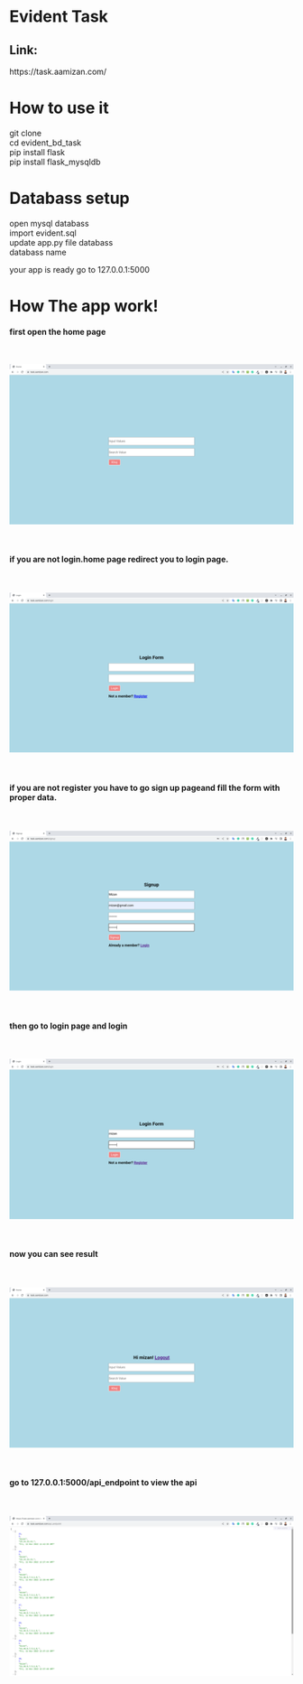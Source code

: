 # Evident Task
<h2>Link:</h2>https://task.aamizan.com/

<h1>How to use it</h1> 
git clone 
</br>
cd evident_bd_task
</br>
pip install flask
</br>
pip install flask_mysqldb
</br>

<h1>Databass setup</h1>
open mysql databass
</br>
import evident.sql
</br>
update app.py file databass
</br>
databass name

your app is ready 
go to 127.0.0.1:5000


<h1>How The app work!</h1>

<h4>first open the home page</h4>
</br>

![image one](img/img1.png)

</br>
<h4>if you are not login.home page redirect you to login page.<h4>
</br>
  
![image two](img/img2.png)
  
</br>
<h4>if you are not register you have to go sign up pageand fill the form with proper data.<h4>
</br>
  
![image three](img/img3.png)
  
</br>
<h4>then go to login page and login <h4>
</br>
  
![image four](img/img4.png)
  
</br>
<h4>now you can see result<h4>
</br>
  
![image five](img/img5.png)
  
</br>
<h4>go to 127.0.0.1:5000/api_endpoint to view the api<h4>
</br>
  
![image six](img/img6.png)

